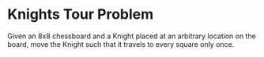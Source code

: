 # Knights Tour Problem

Given an 8x8 chessboard and a Knight placed at an arbitrary location on the board, move the Knight such that it travels to every square only once.
